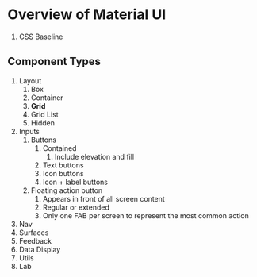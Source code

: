 # Overview of Material UI

1. CSS Baseline

## Component Types

1. Layout
   1. Box
   1. Container
   1. **Grid**
   1. Grid List
   1. Hidden
1. Inputs
   1. Buttons
      1. Contained
         1. Include elevation and fill
      1. Text buttons
      1. Icon buttons
      1. Icon + label buttons
   1. Floating action button
      1. Appears in front of all screen content
      1. Regular or extended
      1. Only one FAB per screen to represent the most common action
1. Nav
1. Surfaces
1. Feedback
1. Data Display
1. Utils
1. Lab
